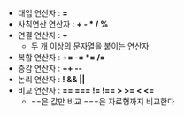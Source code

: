 - 대입 연산자 : **=**
- 사칙연산 연산자 : **+ - \* / %**
- 연결 연산자 : **+**
	- 두 개 이상의 문자열을 붙이는 연산자
- 복합 연산자 : **+= -= \*= /=**
- 증감 연산자 : **++ --**
- 논리 연산자 : **! && ||**
- 비교 연산자 : **== === != !\== > >= < <=** 
	- \==은 값만 비교 =\==은 자료형까지 비교한다

